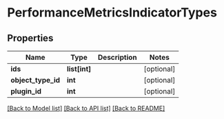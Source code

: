 # PerformanceMetricsIndicatorTypes

## Properties
Name | Type | Description | Notes
------------ | ------------- | ------------- | -------------
**ids** | **list[int]** |  | [optional] 
**object_type_id** | **int** |  | [optional] 
**plugin_id** | **int** |  | [optional] 

[[Back to Model list]](../README.md#documentation-for-models) [[Back to API list]](../README.md#documentation-for-api-endpoints) [[Back to README]](../README.md)



